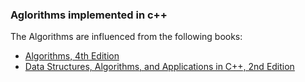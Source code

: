### Aglorithms implemented in c++

The Algorithms are influenced from the following books:
- [Algorithms, 4th Edition](http://algs4.cs.princeton.edu/home/)
- [Data Structures, Algorithms, and Applications in C++, 2nd Edition](https://www.cise.ufl.edu/~sahni/dsaac/)
